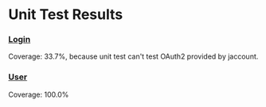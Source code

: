 # Unit Test Results

### [Login](./coverage_login.html)

Coverage: 33.7%, because unit test can't test OAuth2 provided by jaccount.

### [User](./coverage_user.html)

Coverage: 100.0%